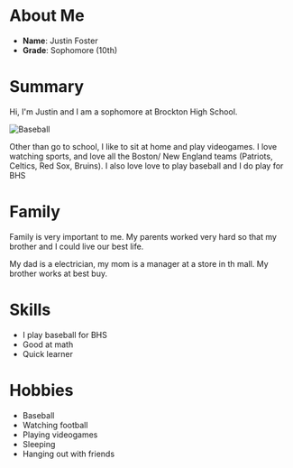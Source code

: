 # About Me
- **Name**: Justin Foster
- **Grade**: Sophomore (10th)

# Summary
Hi, I'm Justin and I am a sophomore at Brockton High School. 

![Baseball](https://www.wctrib.com/incoming/3832254-fr6zso-071119.S.WCT.Baseball-stock-art.jpg/alternates/BASE_LANDSCAPE/071119.S.WCT.Baseball%20stock%20art.jpg)

Other than go to school, I like to sit at home and play videogames. I love watching sports, and love all the Boston/ New England teams (Patriots, Celtics, Red Sox, Bruins). I also love love to play baseball and I do play for BHS

# Family
Family is very important to me. My parents worked very hard so that my brother and I could live our best life.

My dad is a electrician, my mom is a manager at a store in th mall. My brother works at best buy.

# Skills
- I play baseball for BHS
- Good at math
- Quick learner

# Hobbies
- Baseball
- Watching football
- Playing videogames
- Sleeping
- Hanging out with friends